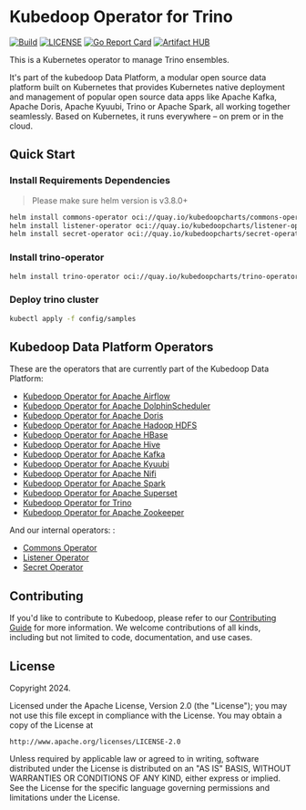 # Kubedoop Operator for Trino

[![Build](https://github.com/zncdatadev/trino-operator/actions/workflows/publish.yml/badge.svg)](https://github.com/zncdatadev/trino-operator/actions/workflows/publish.yml)
[![LICENSE](https://img.shields.io/badge/license-Apache%202.0-blue.svg)](https://opensource.org/licenses/Apache-2.0)
[![Go Report Card](https://goreportcard.com/badge/github.com/zncdatadev/trino-operator)](https://goreportcard.com/report/github.com/zncdatadev/trino-operator)
[![Artifact HUB](https://img.shields.io/endpoint?url=https://artifacthub.io/badge/repository/trino-operator)](https://artifacthub.io/packages/helm/kubedoop/trino-operator)

This is a Kubernetes operator to manage Trino ensembles.

It's part of the kubedoop Data Platform, a modular open source data platform built on Kubernetes that provides Kubernetes native deployment
and management of popular open source data apps like Apache Kafka, Apache Doris, Apache Kyuubi, Trino or Apache Spark, all working
together seamlessly. Based on Kubernetes, it runs everywhere – on prem or in the cloud.

## Quick Start

### Install Requirements Dependencies

> Please make sure helm version is v3.8.0+

```bash
helm install commons-operator oci://quay.io/kubedoopcharts/commons-operator
helm install listener-operator oci://quay.io/kubedoopcharts/listener-operator
helm install secret-operator oci://quay.io/kubedoopcharts/secret-operator
```

### Install trino-operator

```bash
helm install trino-operator oci://quay.io/kubedoopcharts/trino-operator
```

### Deploy trino cluster

```bash
kubectl apply -f config/samples
```

## Kubedoop Data Platform Operators

These are the operators that are currently part of the Kubedoop Data Platform:

- [Kubedoop Operator for Apache Airflow](https://github.com/zncdatadev/airflow-operator)
- [Kubedoop Operator for Apache DolphinScheduler](https://github.com/zncdatadev/dolphinscheduler-operator)
- [Kubedoop Operator for Apache Doris](https://github.com/zncdatadev/doris-operator)
- [Kubedoop Operator for Apache Hadoop HDFS](https://github.com/zncdatadev/hdfs-operator)
- [Kubedoop Operator for Apache HBase](https://github.com/zncdatadev/hbase-operator)
- [Kubedoop Operator for Apache Hive](https://github.com/zncdatadev/hive-operator)
- [Kubedoop Operator for Apache Kafka](https://github.com/zncdatadev/kafka-operator)
- [Kubedoop Operator for Apache Kyuubi](https://github.com/zncdatadev/kyuubi-operator)
- [Kubedoop Operator for Apache Nifi](https://github.com/zncdatadev/nifi-operator)
- [Kubedoop Operator for Apache Spark](https://github.com/zncdatadev/spark-k8s-operator)
- [Kubedoop Operator for Apache Superset](https://github.com/zncdatadev/superset-operator)
- [Kubedoop Operator for Trino](https://github.com/zncdatadev/trino-operator)
- [Kubedoop Operator for Apache Zookeeper](https://github.com/zncdatadev/zookeeper-operator)

And our internal operators: :

- [Commons Operator](https://github.com/zncdatadev/commons-operator)
- [Listener Operator](https://github.com/zncdatadev/listener-operator)
- [Secret Operator](https://github.com/zncdatadev/secret-operator)

## Contributing

If you'd like to contribute to Kubedoop, please refer to our [Contributing Guide](https://kubedoop.dev/docs/developer-manual/collaboration) for more information.
We welcome contributions of all kinds, including but not limited to code, documentation, and use cases.

## License

Copyright 2024.

Licensed under the Apache License, Version 2.0 (the "License");
you may not use this file except in compliance with the License.
You may obtain a copy of the License at

    http://www.apache.org/licenses/LICENSE-2.0

Unless required by applicable law or agreed to in writing, software
distributed under the License is distributed on an "AS IS" BASIS,
WITHOUT WARRANTIES OR CONDITIONS OF ANY KIND, either express or implied.
See the License for the specific language governing permissions and
limitations under the License.

